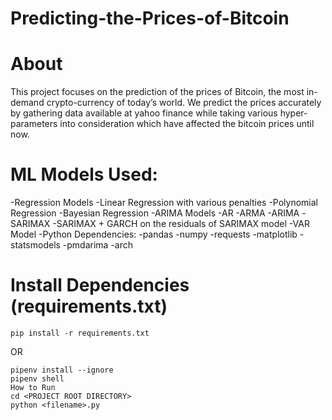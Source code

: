 # Predicting-the-Prices-of-Bitcoin
# About
This project focuses on the prediction of the prices of Bitcoin, the most in-demand crypto-currency of today’s world. We predict the prices accurately by gathering data available at yahoo finance while taking various hyper-parameters into consideration which have affected the bitcoin prices until now.

# ML Models Used:
-Regression Models
-Linear Regression with various penalties
-Polynomial Regression
-Bayesian Regression
-ARIMA Models
-AR
-ARMA
-ARIMA
-SARIMAX
-SARIMAX + GARCH on the residuals of SARIMAX model
-VAR Model
-Python Dependencies:
-pandas
-numpy
-requests
-matplotlib
-statsmodels
-pmdarima
-arch

# Install Dependencies (requirements.txt)
```
pip install -r requirements.txt
```
OR
```
pipenv install --ignore
pipenv shell
How to Run
cd <PROJECT ROOT DIRECTORY>
python <filename>.py
```
